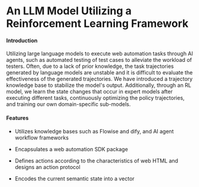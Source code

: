 
# An LLM Model Utilizing a Reinforcement Learning Framework



#### Introduction
Utilizing large language models to execute web automation tasks through AI agents, such as automated testing of test cases to alleviate the workload of testers. Often, due to a lack of prior knowledge, the task trajectories generated by language models are unstable and it is difficult to evaluate the effectiveness of the generated trajectories. We have introduced a trajectory knowledge base to stabilize the model's output. Additionally, through an RL model, we learn the state changes that occur in expert models after executing different tasks, continuously optimizing the policy trajectories, and training our own domain-specific sub-models.

#### Features
- Utilizes knowledge bases such as Flowise and dify, and AI agent workflow frameworks

- Encapsulates a web automation SDK package

- Defines actions according to the characteristics of web HTML and designs an action protocol

- Encodes the current semantic state into a vector
